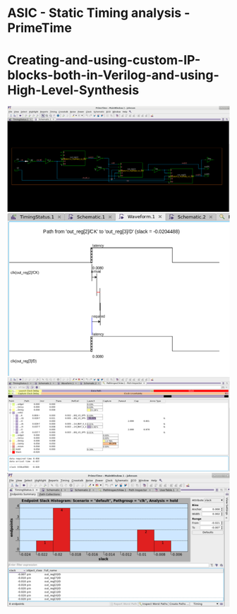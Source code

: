 # ASIC - Static Timing analysis - PrimeTime

# Creating-and-using-custom-IP-blocks-both-in-Verilog-and-using-High-Level-Synthesis
![Screenshot](w1.png)
![Screenshot](w2.png)
![Screenshot](w3.png)
![Screenshot](w4.png)
